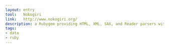 ```yaml
---
layout: entry
tool:	Nokogiri
link:	http://www.nokogiri.org/
description: a Rubygem providing HTML, XML, SAX, and Reader parsers with XPath and CSS selector support, useful for scraping
tags:
- data
- ruby
---
```

